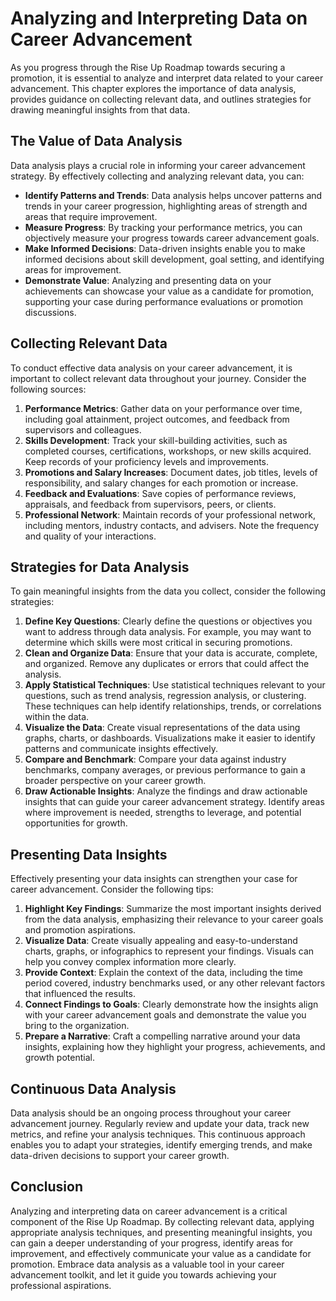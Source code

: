 Analyzing and Interpreting Data on Career Advancement
=================================================================

As you progress through the Rise Up Roadmap towards securing a promotion, it is essential to analyze and interpret data related to your career advancement. This chapter explores the importance of data analysis, provides guidance on collecting relevant data, and outlines strategies for drawing meaningful insights from that data.

The Value of Data Analysis
--------------------------

Data analysis plays a crucial role in informing your career advancement strategy. By effectively collecting and analyzing relevant data, you can:

* **Identify Patterns and Trends**: Data analysis helps uncover patterns and trends in your career progression, highlighting areas of strength and areas that require improvement.
* **Measure Progress**: By tracking your performance metrics, you can objectively measure your progress towards career advancement goals.
* **Make Informed Decisions**: Data-driven insights enable you to make informed decisions about skill development, goal setting, and identifying areas for improvement.
* **Demonstrate Value**: Analyzing and presenting data on your achievements can showcase your value as a candidate for promotion, supporting your case during performance evaluations or promotion discussions.

Collecting Relevant Data
------------------------

To conduct effective data analysis on your career advancement, it is important to collect relevant data throughout your journey. Consider the following sources:

1. **Performance Metrics**: Gather data on your performance over time, including goal attainment, project outcomes, and feedback from supervisors and colleagues.
2. **Skills Development**: Track your skill-building activities, such as completed courses, certifications, workshops, or new skills acquired. Keep records of your proficiency levels and improvements.
3. **Promotions and Salary Increases**: Document dates, job titles, levels of responsibility, and salary changes for each promotion or increase.
4. **Feedback and Evaluations**: Save copies of performance reviews, appraisals, and feedback from supervisors, peers, or clients.
5. **Professional Network**: Maintain records of your professional network, including mentors, industry contacts, and advisers. Note the frequency and quality of your interactions.

Strategies for Data Analysis
----------------------------

To gain meaningful insights from the data you collect, consider the following strategies:

1. **Define Key Questions**: Clearly define the questions or objectives you want to address through data analysis. For example, you may want to determine which skills were most critical in securing promotions.
2. **Clean and Organize Data**: Ensure that your data is accurate, complete, and organized. Remove any duplicates or errors that could affect the analysis.
3. **Apply Statistical Techniques**: Use statistical techniques relevant to your questions, such as trend analysis, regression analysis, or clustering. These techniques can help identify relationships, trends, or correlations within the data.
4. **Visualize the Data**: Create visual representations of the data using graphs, charts, or dashboards. Visualizations make it easier to identify patterns and communicate insights effectively.
5. **Compare and Benchmark**: Compare your data against industry benchmarks, company averages, or previous performance to gain a broader perspective on your career growth.
6. **Draw Actionable Insights**: Analyze the findings and draw actionable insights that can guide your career advancement strategy. Identify areas where improvement is needed, strengths to leverage, and potential opportunities for growth.

Presenting Data Insights
------------------------

Effectively presenting your data insights can strengthen your case for career advancement. Consider the following tips:

1. **Highlight Key Findings**: Summarize the most important insights derived from the data analysis, emphasizing their relevance to your career goals and promotion aspirations.
2. **Visualize Data**: Create visually appealing and easy-to-understand charts, graphs, or infographics to represent your findings. Visuals can help you convey complex information more clearly.
3. **Provide Context**: Explain the context of the data, including the time period covered, industry benchmarks used, or any other relevant factors that influenced the results.
4. **Connect Findings to Goals**: Clearly demonstrate how the insights align with your career advancement goals and demonstrate the value you bring to the organization.
5. **Prepare a Narrative**: Craft a compelling narrative around your data insights, explaining how they highlight your progress, achievements, and growth potential.

Continuous Data Analysis
------------------------

Data analysis should be an ongoing process throughout your career advancement journey. Regularly review and update your data, track new metrics, and refine your analysis techniques. This continuous approach enables you to adapt your strategies, identify emerging trends, and make data-driven decisions to support your career growth.

Conclusion
----------

Analyzing and interpreting data on career advancement is a critical component of the Rise Up Roadmap. By collecting relevant data, applying appropriate analysis techniques, and presenting meaningful insights, you can gain a deeper understanding of your progress, identify areas for improvement, and effectively communicate your value as a candidate for promotion. Embrace data analysis as a valuable tool in your career advancement toolkit, and let it guide you towards achieving your professional aspirations.
